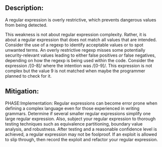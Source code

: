 ## Description:

A regular expression is overly restrictive, which prevents dangerous values from being detected.

This weakness is not about regular expression complexity. Rather, it is about a regular expression that does not match all values that are intended. Consider the use of a regexp to identify acceptable values or to spot unwanted terms. An overly restrictive regexp misses some potentially security-relevant values leading to either false positives *or* false negatives, depending on how the regexp is being used within the code. Consider the expression /[0-8]/ where the intention was /[0-9]/. This expression is not complex but the value 9 is not matched when maybe the programmer planned to check for it.

## Mitigation:


PHASE:Implementation:
Regular expressions can become error prone when defining a complex language even for those experienced in writing grammars. Determine if several smaller regular expressions simplify one large regular expression. Also, subject your regular expression to thorough testing techniques such as equivalence partitioning, boundary value analysis, and robustness. After testing and a reasonable confidence level is achieved, a regular expression may not be foolproof. If an exploit is allowed to slip through, then record the exploit and refactor your regular expression.

